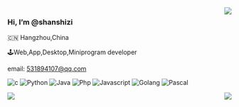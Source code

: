 <img align="right" src="https://github-readme-stats.vercel.app/api?username=shanshizi&show_icons=true&icon_color=805AD5&text_color=718096&bg_color=ffffff&hide_title=true" />

### Hi, I’m @shanshizi

🇨🇳 Hangzhou,China

🕹Web,App,Desktop,Miniprogram developer

email: 531894107@qq.com

![c](https://img.shields.io/badge/-C-192133?style=flat-square&logoColor=white)
![Python](https://img.shields.io/badge/-Python-192133?style=flat-square&logoColor=white)
![Java](https://img.shields.io/badge/-Java-192133?style=flat-square&logoColor=white)
![Php](https://img.shields.io/badge/-PHP-192133?style=flat-square&logoColor=white)
![Javascript](https://img.shields.io/badge/-Javascript-192133?style=flat-square&logoColor=white)
![Golang](https://img.shields.io/badge/-Golang-192133?style=flat-square&logoColor=white)
![Pascal](https://img.shields.io/badge/-Pascal-192133?style=flat-square&logoColor=white)

<img align="left" src="https://github-readme-stats.vercel.app/api/top-langs/?username=ckend&layout=compact">
<img align="right" src="https://github-readme-stats.vercel.app/api/top-langs/?username=ckend">

<!---
![Python](https://img.shields.io/badge/-Python-192133?style=flat-square&logo=python&logoColor=white)
![Java](https://img.shields.io/badge/-Java-192133?style=flat-square&logo=figma&logoColor=white)
![Php](https://img.shields.io/badge/-PHP-192133?style=flat-square&logo=figma&logoColor=white)
![Javascript](https://img.shields.io/badge/-Javascript-192133?style=flat-square&logo=figma&logoColor=white)
![Golang](https://img.shields.io/badge/-Golang-192133?style=flat-square&logo=redis&logoColor=white)
--->

<!---
shanshizi/shanshizi is a ✨ special ✨ repository because its `README.md` (this file) appears on your GitHub profile.
You can click the Preview link to take a look at your changes.
--->
